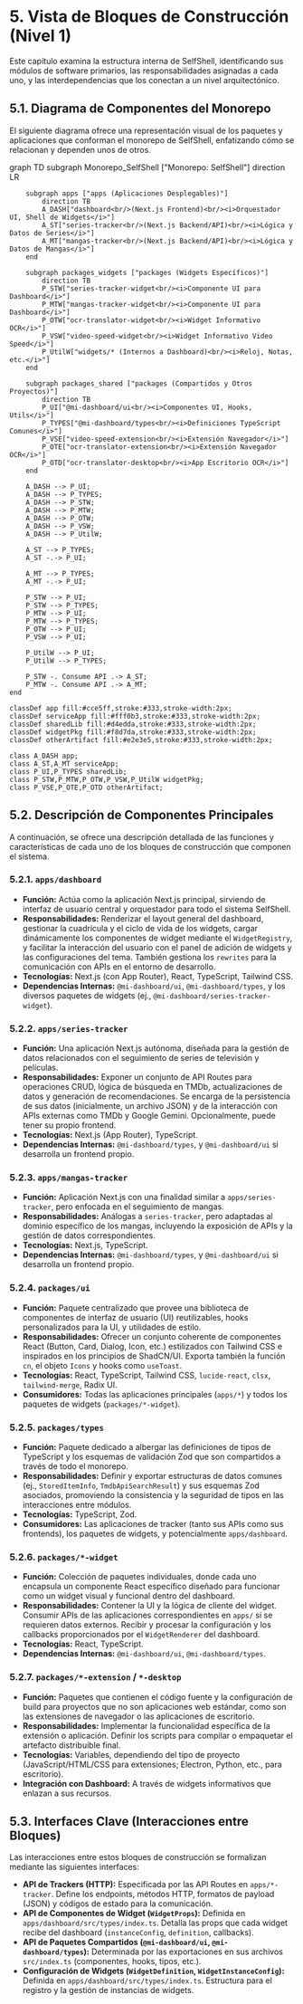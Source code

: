 # 5. Vista de Bloques de Construcción (Nivel 1)

Este capítulo examina la estructura interna de SelfShell, identificando sus módulos de software primarios, las responsabilidades asignadas a cada uno, y las interdependencias que los conectan a un nivel arquitectónico.

## 5.1. Diagrama de Componentes del Monorepo

El siguiente diagrama ofrece una representación visual de los paquetes y aplicaciones que conforman el monorepo de SelfShell, enfatizando cómo se relacionan y dependen unos de otros.

<div class="mermaid">
graph TD
    subgraph Monorepo_SelfShell ["Monorepo: SelfShell"]
        direction LR

        subgraph apps ["apps (Aplicaciones Desplegables)"]
            direction TB
            A_DASH["dashboard<br/>(Next.js Frontend)<br/><i>Orquestador UI, Shell de Widgets</i>"]
            A_ST["series-tracker<br/>(Next.js Backend/API)<br/><i>Lógica y Datos de Series</i>"]
            A_MT["mangas-tracker<br/>(Next.js Backend/API)<br/><i>Lógica y Datos de Mangas</i>"]
        end

        subgraph packages_widgets ["packages (Widgets Específicos)"]
            direction TB
            P_STW["series-tracker-widget<br/><i>Componente UI para Dashboard</i>"]
            P_MTW["mangas-tracker-widget<br/><i>Componente UI para Dashboard</i>"]
            P_OTW["ocr-translator-widget<br/><i>Widget Informativo OCR</i>"]
            P_VSW["video-speed-widget<br/><i>Widget Informativo Video Speed</i>"]
            P_UtilW["widgets/* (Internos a Dashboard)<br/><i>Reloj, Notas, etc.</i>"]
        end
        
        subgraph packages_shared ["packages (Compartidos y Otros Proyectos)"]
            direction TB
            P_UI["@mi-dashboard/ui<br/><i>Componentes UI, Hooks, Utils</i>"]
            P_TYPES["@mi-dashboard/types<br/><i>Definiciones TypeScript Comunes</i>"]
            P_VSE["video-speed-extension<br/><i>Extensión Navegador</i>"]
            P_OTE["ocr-translator-extension<br/><i>Extensión Navegador OCR</i>"]
            P_OTD["ocr-translator-desktop<br/><i>App Escritorio OCR</i>"]
        end

        A_DASH --> P_UI;
        A_DASH --> P_TYPES;
        A_DASH --> P_STW;
        A_DASH --> P_MTW;
        A_DASH --> P_OTW;
        A_DASH --> P_VSW;
        A_DASH --> P_UtilW;
        
        A_ST --> P_TYPES;
        A_ST -.-> P_UI; 

        A_MT --> P_TYPES;
        A_MT -.-> P_UI; 

        P_STW --> P_UI;
        P_STW --> P_TYPES;
        P_MTW --> P_UI;
        P_MTW --> P_TYPES;
        P_OTW --> P_UI;
        P_VSW --> P_UI;
        
        P_UtilW --> P_UI;
        P_UtilW --> P_TYPES;

        P_STW -. Consume API .-> A_ST;
        P_MTW -. Consume API .-> A_MT;
    end
    
    classDef app fill:#cce5ff,stroke:#333,stroke-width:2px;
    classDef serviceApp fill:#fff0b3,stroke:#333,stroke-width:2px;
    classDef sharedLib fill:#d4edda,stroke:#333,stroke-width:2px;
    classDef widgetPkg fill:#f8d7da,stroke:#333,stroke-width:2px;
    classDef otherArtifact fill:#e2e3e5,stroke:#333,stroke-width:2px;

    class A_DASH app;
    class A_ST,A_MT serviceApp;
    class P_UI,P_TYPES sharedLib;
    class P_STW,P_MTW,P_OTW,P_VSW,P_UtilW widgetPkg;
    class P_VSE,P_OTE,P_OTD otherArtifact;
</div>

## 5.2. Descripción de Componentes Principales

A continuación, se ofrece una descripción detallada de las funciones y características de cada uno de los bloques de construcción que componen el sistema.

### 5.2.1. `apps/dashboard`
* **Función:** Actúa como la aplicación Next.js principal, sirviendo de interfaz de usuario central y orquestador para todo el sistema SelfShell.
* **Responsabilidades:** Renderizar el layout general del dashboard, gestionar la cuadrícula y el ciclo de vida de los widgets, cargar dinámicamente los componentes de widget mediante el `WidgetRegistry`, y facilitar la interacción del usuario con el panel de adición de widgets y las configuraciones del tema. También gestiona los `rewrites` para la comunicación con APIs en el entorno de desarrollo.
* **Tecnologías:** Next.js (con App Router), React, TypeScript, Tailwind CSS.
* **Dependencias Internas:** `@mi-dashboard/ui`, `@mi-dashboard/types`, y los diversos paquetes de widgets (ej., `@mi-dashboard/series-tracker-widget`).

### 5.2.2. `apps/series-tracker`
* **Función:** Una aplicación Next.js autónoma, diseñada para la gestión de datos relacionados con el seguimiento de series de televisión y películas.
* **Responsabilidades:** Exponer un conjunto de API Routes para operaciones CRUD, lógica de búsqueda en TMDb, actualizaciones de datos y generación de recomendaciones. Se encarga de la persistencia de sus datos (inicialmente, un archivo JSON) y de la interacción con APIs externas como TMDb y Google Gemini. Opcionalmente, puede tener su propio frontend.
* **Tecnologías:** Next.js (App Router), TypeScript.
* **Dependencias Internas:** `@mi-dashboard/types`, y `@mi-dashboard/ui` si desarrolla un frontend propio.

### 5.2.3. `apps/mangas-tracker`
* **Función:** Aplicación Next.js con una finalidad similar a `apps/series-tracker`, pero enfocada en el seguimiento de mangas.
* **Responsabilidades:** Análogas a `series-tracker`, pero adaptadas al dominio específico de los mangas, incluyendo la exposición de APIs y la gestión de datos correspondientes.
* **Tecnologías:** Next.js, TypeScript.
* **Dependencias Internas:** `@mi-dashboard/types`, y `@mi-dashboard/ui` si desarrolla un frontend propio.

### 5.2.4. `packages/ui`
* **Función:** Paquete centralizado que provee una biblioteca de componentes de interfaz de usuario (UI) reutilizables, hooks personalizados para la UI, y utilidades de estilo.
* **Responsabilidades:** Ofrecer un conjunto coherente de componentes React (Button, Card, Dialog, Icon, etc.) estilizados con Tailwind CSS e inspirados en los principios de ShadCN/UI. Exporta también la función `cn`, el objeto `Icons` y hooks como `useToast`.
* **Tecnologías:** React, TypeScript, Tailwind CSS, `lucide-react`, `clsx`, `tailwind-merge`, Radix UI.
* **Consumidores:** Todas las aplicaciones principales (`apps/*`) y todos los paquetes de widgets (`packages/*-widget`).

### 5.2.5. `packages/types`
* **Función:** Paquete dedicado a albergar las definiciones de tipos de TypeScript y los esquemas de validación Zod que son compartidos a través de todo el monorepo.
* **Responsabilidades:** Definir y exportar estructuras de datos comunes (ej., `StoredItemInfo`, `TmdbApiSearchResult`) y sus esquemas Zod asociados, promoviendo la consistencia y la seguridad de tipos en las interacciones entre módulos.
* **Tecnologías:** TypeScript, Zod.
* **Consumidores:** Las aplicaciones de tracker (tanto sus APIs como sus frontends), los paquetes de widgets, y potencialmente `apps/dashboard`.

### 5.2.6. `packages/*-widget`
* **Función:** Colección de paquetes individuales, donde cada uno encapsula un componente React específico diseñado para funcionar como un widget visual y funcional dentro del dashboard.
* **Responsabilidades:** Contener la UI y la lógica de cliente del widget. Consumir APIs de las aplicaciones correspondientes en `apps/` si se requieren datos externos. Recibir y procesar la configuración y los callbacks proporcionados por el `WidgetRenderer` del dashboard.
* **Tecnologías:** React, TypeScript.
* **Dependencias Internas:** `@mi-dashboard/ui`, `@mi-dashboard/types`.

### 5.2.7. `packages/*-extension` / `*-desktop`
* **Función:** Paquetes que contienen el código fuente y la configuración de build para proyectos que no son aplicaciones web estándar, como son las extensiones de navegador o las aplicaciones de escritorio.
* **Responsabilidades:** Implementar la funcionalidad específica de la extensión o aplicación. Definir los scripts para compilar o empaquetar el artefacto distribuible final.
* **Tecnologías:** Variables, dependiendo del tipo de proyecto (JavaScript/HTML/CSS para extensiones; Electron, Python, etc., para escritorio).
* **Integración con Dashboard:** A través de widgets informativos que enlazan a sus recursos.

## 5.3. Interfaces Clave (Interacciones entre Bloques)

Las interacciones entre estos bloques de construcción se formalizan mediante las siguientes interfaces:

* **API de Trackers (HTTP):** Especificada por las API Routes en `apps/*-tracker`. Define los endpoints, métodos HTTP, formatos de payload (JSON) y códigos de estado para la comunicación.
* **API de Componentes de Widget (`WidgetProps`):** Definida en `apps/dashboard/src/types/index.ts`. Detalla las props que cada widget recibe del dashboard (`instanceConfig`, `definition`, callbacks).
* **API de Paquetes Compartidos (`@mi-dashboard/ui`, `@mi-dashboard/types`):** Determinada por las exportaciones en sus archivos `src/index.ts` (componentes, hooks, tipos, etc.).
* **Configuración de Widgets (`WidgetDefinition`, `WidgetInstanceConfig`):** Definida en `apps/dashboard/src/types/index.ts`. Estructura para el registro y la gestión de instancias de widgets.

<script type="module">
  import mermaid from 'https://cdn.jsdelivr.net/npm/mermaid@10/dist/mermaid.esm.min.mjs';
  mermaid.initialize({ startOnLoad: true });
</script>